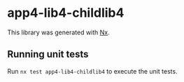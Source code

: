 # app4-lib4-childlib4

This library was generated with [Nx](https://nx.dev).

## Running unit tests

Run `nx test app4-lib4-childlib4` to execute the unit tests.
